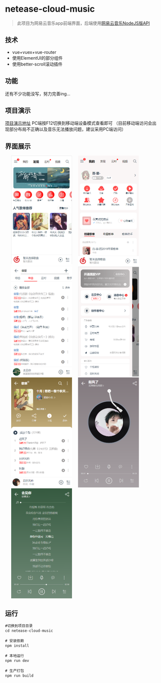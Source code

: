 # netease-cloud-music

> 此项目为网易云音乐app前端界面，后端使用[网易云音乐NodeJS版API](https://binaryify.github.io/NeteaseCloudMusicApi/#/)

## 技术
+ vue+vuex+vue-router
+ 使用ElementUI的部分组件
+ 使用better-scroll滚动插件

## 功能
还有不少功能没写，努力完善ing...

## 项目演示
[项目演示地址](http://49.234.89.20:8081) 
PC端按F12切换到移动端设备模式查看即可 
（目前移动端访问会出现部分布局不正确以及音乐无法播放问题，建议采用PC端访问） 

## 界面展示
<img src="https://github.com/bljessica/netease-cloud-music/blob/master/static/find.png" style="display: inline-block; margin-left: 20px;" width="200px" height="360px" alt="发现页"><img src="https://github.com/bljessica/netease-cloud-music/blob/master/static/mine.png" style="display: inline-block; margin-left: 20px;" width="200px" height="360px" alt="我的页"><img src="https://github.com/bljessica/netease-cloud-music/blob/master/static/search.png" style="display: inline-block; margin-left: 20px;" width="200px" height="360px" alt="搜索页"><img src="https://github.com/bljessica/netease-cloud-music/blob/master/static/menu.png" style="display: inline-block; margin-left: 20px;" width="200px" height="360px" alt="菜单页"><img src="https://github.com/bljessica/netease-cloud-music/blob/master/static/playlist.png" style="display: inline-block; margin-left: 20px;" width="200px" height="360px" alt="歌单页"><img src="https://github.com/bljessica/netease-cloud-music/blob/master/static/cover.png" style="display: inline-block; margin-left: 20px;" width="200px" height="360px" alt="播放页"><img src="https://github.com/bljessica/netease-cloud-music/blob/master/static/lyrics.png" style="display: inline-block; margin-left: 20px;" width="200px" height="360px" alt="歌词页">

## 运行
```
#切换到项目目录
cd netease-cloud-music

# 安装依赖
npm install

# 本地运行
npm run dev

# 生产打包
npm run build

```
